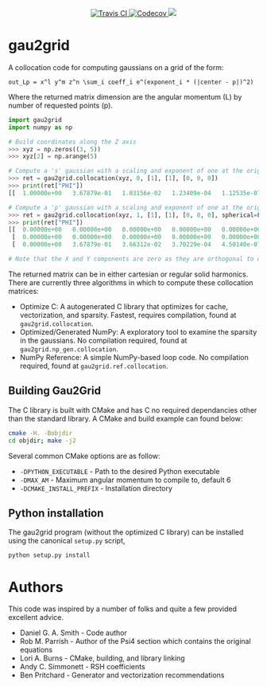 <p align="center">
<a href="https://travis-ci.org/dgasmith/gau2grid">
  <img src="https://travis-ci.org/dgasmith/gau2grid.svg?branch=master" alt="Travis CI"/>
</a>
<a href="https://codecov.io/gh/dgasmith/gau2grid">
  <img src="https://codecov.io/gh/dgasmith/gau2grid/branch/master/graph/badge.svg" alt="Codecov" />
</a>
 <a href="https://anaconda.org/psi4/gau2grid">
   <img src="https://anaconda.org/psi4/gau2grid/badges/version.svg" /> </a>
</p>

# gau2grid
A collocation code for computing gaussians on a grid of the form:
```
out_Lp = x^l y^m z^n \sum_i coeff_i e^(exponent_i * (|center - p|)^2)
```
Where the returned matrix dimension are the angular momentum (L) by number of requested points (p).

```python
import gau2grid
import numpy as np

# Build coordinates along the Z axis
>>> xyz = np.zeros((3, 5))
>>> xyz[2] = np.arange(5)

# Compute a 's' gaussian with a scaling and exponent of one at the origin
>>> ret = gau2grid.collocation(xyz, 0, [1], [1], [0, 0, 0])
>>> print(ret["PHI"])
[[  1.00000e+00   3.67879e-01   1.83156e-02   1.23409e-04   1.12535e-07]]

# Compute a 'p' gaussian with a scaling and exponent of one at the origin
>>> ret = gau2grid.collocation(xyz, 1, [1], [1], [0, 0, 0], spherical=False)
>>> print(ret["PHI"])
[[  0.00000e+00   0.00000e+00   0.00000e+00   0.00000e+00   0.00000e+00]
 [  0.00000e+00   0.00000e+00   0.00000e+00   0.00000e+00   0.00000e+00]
 [  0.00000e+00   3.67879e-01   3.66312e-02   3.70229e-04   4.50140e-07]]

# Note that the X and Y components are zero as they are orthogonal to our Z vector.
```

The returned matrix can be in either cartesian or regular solid harmonics. There are currently
three algorithms in which to compute these collocation matrices:
 - Optimize C: A autogenerated C library that optimizes for cache,
    vectorization, and sparsity. Fastest, requires compilation, found at
    `gau2grid.collocation`.
- Optimized/Generated NumPy: A exploratory tool to
    examine the sparsity in the gaussians. No compilation required, found at
    `gau2grid.np_gen.collocation`.
- NumPy Reference: A simple NumPy-based loop
    code. No compilation required, found at `gau2grid.ref.collocation`.

## Building Gau2Grid
The C library is built with CMake and has C no required dependancies other than
the standard library. A CMake and build example can found below:

```bash
cmake -H. -Bobjdir
cd objdir; make -j2
```

Several common CMake options are as follow:
 - `-DPYTHON_EXECUTABLE` - Path to the desired Python executable
 - `-DMAX_AM` - Maximum angular momentum to compile to, default 6
 - `-DCMAKE_INSTALL_PREFIX` - Installation directory

## Python installation
The gau2grid program (without the optimized C library) can be installed using
the canonical `setup.py` script,
```
python setup.py install
```

# Authors
This code was inspired by a number of folks and quite a few provided excellent advice.

 - Daniel G. A. Smith - Code author
 - Rob M. Parrish - Author of the Psi4 section which contains the original equations
 - Lori A. Burns - CMake, building, and library linking
 - Andy C. Simmonett - RSH coefficients
 - Ben Pritchard - Generator and vectorization recommendations

